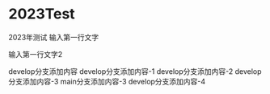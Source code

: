# 2023Test
2023年测试
输入第一行文字

输入第一行文字2

develop分支添加内容
develop分支添加内容-1
develop分支添加内容-2
develop分支添加内容-3
main分支添加内容-3
develop分支添加内容-4
